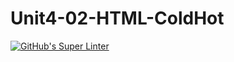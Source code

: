 # Unit4-02-HTML-ColdHot
[![GitHub's Super Linter](https://github.com/ICS20-Programming-LilyC/Unit4-02-HTML-ColdHot/workflows/GitHub's%20Super%20Linter/badge.svg)](https://github.com/ICS20-Programming-LilyC/Unit4-02-HTML-ColdHot/actions)